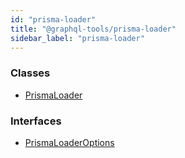 ```yaml
---
id: "prisma-loader"
title: "@graphql-tools/prisma-loader"
sidebar_label: "prisma-loader"
---
```


### Classes

* [PrismaLoader](../classes/_loaders_prisma_src_index_.prismaloader)

### Interfaces

* [PrismaLoaderOptions](../interfaces/_loaders_prisma_src_index_.prismaloaderoptions)
